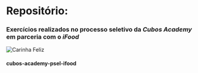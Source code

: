 # Repositório:
### Exercícios realizados no processo seletivo da *Cubos Academy* em parceria com o *iFood* 
![Carinha Feliz](C:\PDZ\cubos-academy-psel-ifood\emojiFeliz.jpg)

#### cubos-academy-psel-ifood